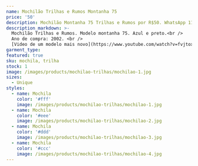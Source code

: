 ```yaml
---
name: Mochilão Trilhas e Rumos Montanha 75
price: '50'
description: Mochilão Montanha 75 Trilhas e Rumos por R$50. WhatsApp 11 96964-1752
description_markdown: >-
  Mochilão Trilhas e Rumos. Modelo montanha 75. Azul e preto.<br />
  Ano de compra: 2002. <br />
  [Video de um modelo mais novo](https://www.youtube.com/watch?v=fvjtoxI_6wg)
garment_type:
featured: true
sku: mochila, trilha
stock: 1
image: /images/products/mochilao-trilhas/mochilao-1.jpg
sizes:
  - Unique
styles:
  - name: Mochila
    color: '#fff'
    image: /images/products/mochilao-trilhas/mochilao-1.jpg
  - name: Mochila
    color: '#eee'
    image: /images/products/mochilao-trilhas/mochilao-2.jpg
  - name: Mochila
    color: '#ddd'
    image: /images/products/mochilao-trilhas/mochilao-3.jpg
  - name: Mochila
    color: '#ccc'
    image: /images/products/mochilao-trilhas/mochilao-4.jpg
---
```

